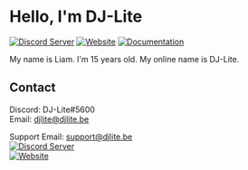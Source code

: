 # Hello, I'm DJ-Lite
[![Discord Server](https://img.shields.io/badge/discord-join%20my%20server-5865F2.svg?style=flat-square&logo=discord)](https://discord.djlite.be)
[![Website](https://img.shields.io/badge/Website-blue.svg?style=flat-square)](https://www.djlite.be)
[![Documentation](https://img.shields.io/badge/Documentation-green.svg?style=flat-square)](https://www.docs.djlite.be)

My name is Liam. I'm 15 years old. 
My online name is DJ-Lite.

## Contact
Discord: DJ-Lite#5600 </br>
Email: djlite@djlite.be


Support Email: support@djlite.be </br>
[![Discord Server](https://img.shields.io/badge/discord-join%20my%20server-5865F2.svg?style=flat-square&logo=discord)](https://discord.djlite.be) </br>
[![Website](https://img.shields.io/badge/Website-blue.svg?style=flat-square)](https://www.djlite.be)
